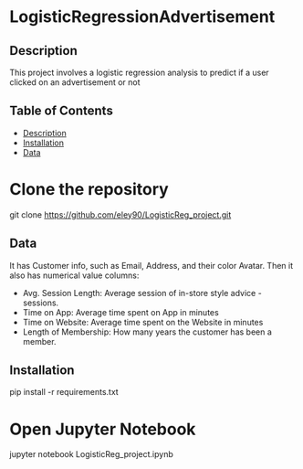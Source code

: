 # LogisticRegressionAdvertisement

## Description
This project involves a logistic regression analysis to predict if a user clicked on an advertisement or not


## Table of Contents
- [Description](#description)
- [Installation](#installation)
- [Data](#data)

# Clone the repository
git clone https://github.com/eley90/LogisticReg_project.git


## Data
It has Customer info, such as Email, Address, and their color Avatar. Then it also has numerical value columns:
- Avg. Session Length: Average session of in-store style advice - sessions.
- Time on App: Average time spent on App in minutes
- Time on Website: Average time spent on the Website in minutes
- Length of Membership: How many years the customer has been a member.

## Installation
pip install -r requirements.txt

# Open Jupyter Notebook
jupyter notebook LogisticReg_project.ipynb
